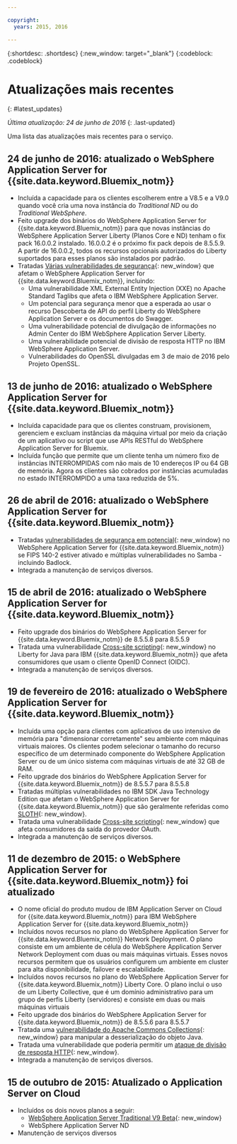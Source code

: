 ```yaml
---

copyright:
  years: 2015, 2016

---
```


{:shortdesc: .shortdesc}
{:new_window: target="_blank"}
{:codeblock: .codeblock}

# Atualizações mais recentes
{: #latest_updates}

*Última atualização: 24 de junho de 2016*
{: .last-updated}

Uma lista das atualizações mais recentes para o serviço.

## 24 de junho de 2016: atualizado o WebSphere Application Server for {{site.data.keyword.Bluemix_notm}}

* Incluída a capacidade para os clientes escolherem entre a V8.5 e a V9.0 quando você cria uma nova instância do *Traditional ND* ou do *Traditional WebSphere*.
* Feito upgrade dos binários do WebSphere Application Server for {{site.data.keyword.Bluemix_notm}} para que novas instâncias do WebSphere Application Server Liberty (Planos Core e ND) tenham o fix pack 16.0.0.2 instalado. 16.0.0.2 é o próximo fix pack depois de 8.5.5.9. A partir de 16.0.0.2, todos os recursos opcionais autorizados do Liberty suportados para esses planos são instalados por padrão.
* Tratadas [Várias vulnerabilidades de segurança](http://www-01.ibm.com/support/docview.wss?uid=swg21984977){: new_window} que afetam o WebSphere Application Server for {{site.data.keyword.Bluemix_notm}}, incluindo:
  * Uma vulnerabilidade XML External Entity Injection (XXE) no Apache Standard Taglibs que afeta o IBM WebSphere Application Server.
  * Um potencial para segurança menor que a esperada ao usar o recurso Descoberta de API do perfil Liberty do WebSphere Application Server e os documentos do Swagger.
  * Uma vulnerabilidade potencial de divulgação de informações no Admin Center do IBM WebSphere Application Server Liberty.
  * Uma vulnerabilidade potencial de divisão de resposta HTTP no IBM WebSphere Application Server.
  * Vulnerabilidades do OpenSSL divulgadas em 3 de maio de 2016 pelo Projeto OpenSSL.

## 13 de junho de 2016: atualizado o WebSphere Application Server for {{site.data.keyword.Bluemix_notm}}

* Incluída capacidade para que os clientes construam, provisionem, gerenciem e excluam instâncias da máquina virtual por meio da criação de um aplicativo ou script que use APIs RESTful do WebSphere Application Server for Bluemix.
* Incluída função que permite que um cliente tenha um número fixo de instâncias INTERROMPIDAS com não mais de 10 endereços IP ou 64 GB de memória. Agora os clientes são cobrados por instâncias acumuladas no estado INTERROMPIDO a uma taxa reduzida de 5%.

## 26 de abril de 2016: atualizado o WebSphere Application Server for {{site.data.keyword.Bluemix_notm}}

* Tratadas [vulnerabilidades de segurança em potencial](http://www-01.ibm.com/support/docview.wss?uid=swg21982128){: new_window} no WebSphere Application Server for {{site.data.keyword.Bluemix_notm}} se FIPS 140-2 estiver ativado e múltiplas vulnerabilidades no Samba - incluindo Badlock.
* Integrada a manutenção de serviços diversos.

## 15 de abril de 2016: atualizado o WebSphere Application Server for {{site.data.keyword.Bluemix_notm}}

* Feito upgrade dos binários do WebSphere Application Server for {{site.data.keyword.Bluemix_notm}} de 8.5.5.8 para 8.5.5.9
* Tratada uma vulnerabilidade [Cross-site scripting](http://www-01.ibm.com/support/docview.wss?uid=swg21981221){: new_window} no Liberty for Java para IBM {{site.data.keyword.Bluemix_notm}} que afeta consumidores que usam o cliente OpenID Connect (OIDC).
* Integrada a manutenção de serviços diversos.

## 19 de fevereiro de 2016: atualizado o WebSphere Application Server for {{site.data.keyword.Bluemix_notm}}
* Incluída uma opção para clientes com aplicativos de uso intensivo de memória para "dimensionar corretamente" seu ambiente com máquinas virtuais maiores. Os clientes podem selecionar o tamanho do recurso específico de um determinado componente do WebSphere Application Server ou de um único sistema com máquinas virtuais de até 32 GB de RAM.
* Feito upgrade dos binários do WebSphere Application Server for {{site.data.keyword.Bluemix_notm}} de 8.5.5.7 para 8.5.5.8
* Tratadas múltiplas vulnerabilidades no IBM SDK Java Technology Edition que afetam o WebSphere Application Server for {{site.data.keyword.Bluemix_notm}} que são geralmente referidas como [SLOTH](http://www-01.ibm.com/support/docview.wss?uid=swg21977244){: new_window}.
* Tratada uma vulnerabilidade [Cross-site scripting](http://www-01.ibm.com/support/docview.wss?uid=swg21976337){: new_window} que afeta consumidores da saída do provedor OAuth.
* Integrada a manutenção de serviços diversos.

## 11 de dezembro de 2015: o WebSphere Application Server for {{site.data.keyword.Bluemix_notm}} foi atualizado
* O nome oficial do produto mudou de IBM Application Server on Cloud for {{site.data.keyword.Bluemix_notm}} para IBM WebSphere Application Server for
{{site.data.keyword.Bluemix_notm}}
* Incluídos novos recursos no plano do WebSphere Application Server for {{site.data.keyword.Bluemix_notm}} Network Deployment. O plano consiste em um ambiente de célula do WebSphere Application Server Network Deployment com duas ou mais máquinas virtuais. Esses novos recursos permitem que os
usuários configurem um ambiente em cluster para alta disponibilidade, failover e escalabilidade.
* Incluídos novos recursos no plano do WebSphere Application Server for {{site.data.keyword.Bluemix_notm}} Liberty Core. O plano inclui
o uso de um Liberty Collective, que é um domínio administrativo para um grupo de perfis Liberty
(servidores) e consiste em duas ou mais máquinas virtuais
* Feito upgrade dos binários do WebSphere Application Server for {{site.data.keyword.Bluemix_notm}} de 8.5.5.6 para 8.5.5.7
* Tratada uma [vulnerabilidade do Apache Commons Collections](https://www.us-cert.gov/ncas/current-activity/2015/11/13/Apache-Commons-Collections-Java-Library-Vulnerability){: new_window} para manipular a desserialização
do objeto Java.
* Tratada uma vulnerabilidade que poderia permitir um [ataque
de divisão de resposta HTTP](http://www-01.ibm.com/support/docview.wss?uid=swg21972254){: new_window}.
* Integrada a manutenção de serviços diversos.

## 15 de outubro de 2015: Atualizado o Application Server on Cloud
* Incluídos os dois novos planos a seguir:
  * [WebSphere Application Server Traditional V9 Beta](https://www-01.ibm.com/marketing/iwm/iwmdocs/web/cc/earlyprograms/websphere.shtml){: new_window}
  * WebSphere Application Server ND
* Manutenção de serviços diversos
